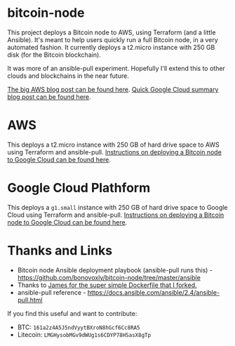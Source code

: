 # bitcoin-node

This project deploys a Bitcoin node to AWS, using Terraform (and a little Ansible). It's meant to help users quickly run a full Bitcoin node, in a very automated fashion. It currently deploys a t2.micro instance with 250 GB disk (for the Bitcoin blockchain).

It was more of an ansible-pull experiment. Hopefully I'll extend this to other clouds and blockchains in the near future.

[The big AWS blog post can be found here](https://blog.billyc.io/2017/11/20/deploying-a-bitcoin-node-using-terraform-and-ansible-pull/).
[Quick Google Cloud summary blog post can be found here](https://blog.billyc.io/2017/11/23/deploying-a-bitcoin-node-to-google-cloud-using-terraform-and-ansible-pull/).

# AWS

This deploys a t2.micro instance with 250 GB of hard drive space to AWS using Terraform and ansible-pull. [Instructions on deploying a Bitcoin node to Google Cloud can be found here](https://github.com/bonovoxly/bitcoin-node/tree/master/terraform/aws).

# Google Cloud Plathform

This deploys a `g1.small` instance with 250 GB of hard drive space to Google Cloud using Terraform and ansible-pull. [Instructions on deploying a Bitcoin node to Google Cloud can be found here](https://github.com/bonovoxly/bitcoin-node/tree/master/terraform/gcloud).

# Thanks and Links

- Bitcoin node Ansible deployment playbook (ansible-pull runs this) - <https://github.com/bonovoxly/bitcoin-node/tree/master/ansible>
- Thanks to [James for the super simple Dockerfile that I forked.](https://github.com/jamesob/docker-bitcoind)
- ansible-pull reference - <https://docs.ansible.com/ansible/2.4/ansible-pull.html>

If you find this useful and want to contribute:

- BTC: `161a2z4A5J5ndVyytBXroN8hGcf6Cc8RA5`
- Litecoin: `LMGHysobMGv9dWUg1s6CDYP78HSasX8gTp`
